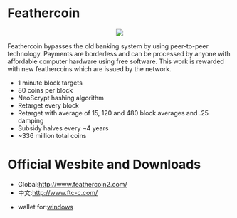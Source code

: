 <h1>Feathercoin</h1>

<p><center><img src="http://www.ftc-c.com/pack2/logo150.jpg"></center></p>
<p>Feathercoin bypasses the old banking system by using peer-to-peer technology. Payments are borderless and can be processed by anyone with affordable computer hardware using free software. This work is rewarded with new feathercoins which are issued by the network. </p>

<ul>
<li>1 minute block targets</li>
<li>80 coins per block</li>
<li>NeoScrypt hashing algorithm</li>
<li>Retarget every block</li>
<li>Retarget with average of 15, 120 and 480 block averages and .25 damping</li>
<li>Subsidy halves every ~4 years</li>
<li>~336 million total coins</li>
</ul>

<h1>Official Wesbite and Downloads</h1>
<p>
<ul>
<li>Global:<a href="http://www.feathercoin2.com/">http://www.feathercoin2.com/</a></li>
<li>中文:<a href="http://www.ftc-c.com/">http://www.ftc-c.com/</a>
</ul>
</p>

<p>
<ul>
<li>wallet for:<a href="http://www.ftc-c.com/pack3/feathercoin-qt.rar/">windows</a></li>
</ul>
</p>

